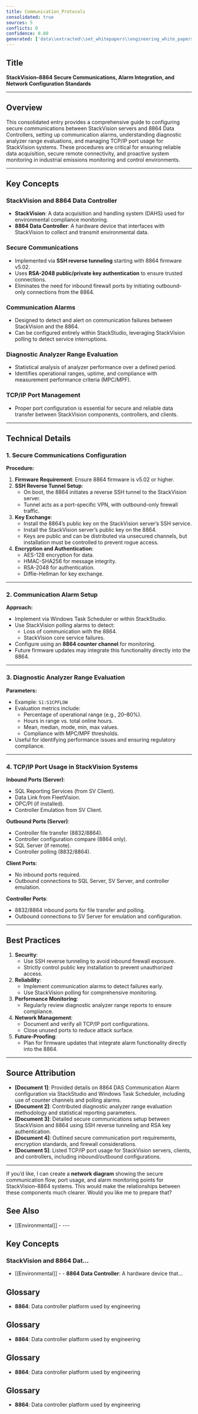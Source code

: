 ```yaml
---
title: Communication_Protocols
consolidated: true
sources: 5
conflicts: 0
confidence: 0.80
generated: ['data\\extracted\\set_whitepapers\\engineering_white_papers_WhitePapers_Alarms_EngineeringStandard-8864DASCommunicationAlarmmsg_208fb445.md', 'data\\extracted\\set_whitepapers\\engineering_white_papers_WhitePapers_SampleTests_DiagnosticAnalyzerRangepdf_c93dddc1.md', 'data\\extracted\\set_whitepapers\\engineering_white_papers_WhitePapers_SecureCommunication_SettingupSecureCommunicationsr4docx_3749cf68.md', 'data\\extracted\\set_whitepapers\\engineering_white_papers_WhitePapers_ServerMigration_ESCSecureCommunicationPortspdf_d3ae44db.md', 'data\\extracted\\set_whitepapers\\engineering_white_papers_WhitePapers_ServerMigration_TCP-IPportsusedbyaStackVisionsystempdf_cf196824.md']  # This would be a timestamp
---
```


## Title
**StackVision–8864 Secure Communications, Alarm Integration, and Network Configuration Standards**

---

## Overview
This consolidated entry provides a comprehensive guide to configuring secure communications between StackVision servers and 8864 Data Controllers, setting up communication alarms, understanding diagnostic analyzer range evaluations, and managing TCP/IP port usage for StackVision systems. These procedures are critical for ensuring reliable data acquisition, secure remote connectivity, and proactive system monitoring in industrial emissions monitoring and control environments.

---

## Key Concepts

### StackVision and 8864 Data Controller
- **StackVision**: A data acquisition and handling system (DAHS) used for environmental compliance monitoring.
- **8864 Data Controller**: A hardware device that interfaces with StackVision to collect and transmit environmental data.

### Secure Communications
- Implemented via **SSH reverse tunneling** starting with 8864 firmware v5.02.
- Uses **RSA-2048 public/private key authentication** to ensure trusted connections.
- Eliminates the need for inbound firewall ports by initiating outbound-only connections from the 8864.

### Communication Alarms
- Designed to detect and alert on communication failures between StackVision and the 8864.
- Can be configured entirely within StackStudio, leveraging StackVision polling to detect service interruptions.

### Diagnostic Analyzer Range Evaluation
- Statistical analysis of analyzer performance over a defined period.
- Identifies operational ranges, uptime, and compliance with measurement performance criteria (MPC/MPF).

### TCP/IP Port Management
- Proper port configuration is essential for secure and reliable data transfer between StackVision components, controllers, and clients.

---

## Technical Details

### 1. Secure Communications Configuration
**Procedure:**
1. **Firmware Requirement**: Ensure 8864 firmware is v5.02 or higher.
2. **SSH Reverse Tunnel Setup**:
   - On boot, the 8864 initiates a reverse SSH tunnel to the StackVision server.
   - Tunnel acts as a port-specific VPN, with outbound-only firewall traffic.
3. **Key Exchange**:
   - Install the 8864’s public key on the StackVision server’s SSH service.
   - Install the StackVision server’s public key on the 8864.
   - Keys are public and can be distributed via unsecured channels, but installation must be controlled to prevent rogue access.
4. **Encryption and Authentication**:
   - AES-128 encryption for data.
   - HMAC-SHA256 for message integrity.
   - RSA-2048 for authentication.
   - Diffie-Hellman for key exchange.

---

### 2. Communication Alarm Setup
**Approach:**
- Implement via Windows Task Scheduler or within StackStudio.
- Use StackVision polling alarms to detect:
  - Loss of communication with the 8864.
  - StackVision core service failures.
- Configure using an **8864 counter channel** for monitoring.
- Future firmware updates may integrate this functionality directly into the 8864.

---

### 3. Diagnostic Analyzer Range Evaluation
**Parameters:**
- Example: `S1:S1CPFLOW`
- Evaluation metrics include:
  - Percentage of operational range (e.g., 20–80%).
  - Hours in range vs. total online hours.
  - Mean, median, mode, min, max values.
  - Compliance with MPC/MPF thresholds.
- Useful for identifying performance issues and ensuring regulatory compliance.

---

### 4. TCP/IP Port Usage in StackVision Systems
**Inbound Ports (Server)**:
- SQL Reporting Services (from SV Client).
- Data Link from FleetVision.
- OPC/PI (if installed).
- Controller Emulation from SV Client.

**Outbound Ports (Server)**:
- Controller file transfer (8832/8864).
- Controller configuration compare (8864 only).
- SQL Server (if remote).
- Controller polling (8832/8864).

**Client Ports**:
- No inbound ports required.
- Outbound connections to SQL Server, SV Server, and controller emulation.

**Controller Ports**:
- 8832/8864 inbound ports for file transfer and polling.
- Outbound connections to SV Server for emulation and configuration.

---

## Best Practices
1. **Security**:
   - Use SSH reverse tunneling to avoid inbound firewall exposure.
   - Strictly control public key installation to prevent unauthorized access.
2. **Reliability**:
   - Implement communication alarms to detect failures early.
   - Use StackVision polling for comprehensive monitoring.
3. **Performance Monitoring**:
   - Regularly review diagnostic analyzer range reports to ensure compliance.
4. **Network Management**:
   - Document and verify all TCP/IP port configurations.
   - Close unused ports to reduce attack surface.
5. **Future-Proofing**:
   - Plan for firmware updates that integrate alarm functionality directly into the 8864.

---

## Source Attribution
- **[Document 1]**: Provided details on 8864 DAS Communication Alarm configuration via StackStudio and Windows Task Scheduler, including use of counter channels and polling alarms.
- **[Document 2]**: Contributed diagnostic analyzer range evaluation methodology and statistical reporting parameters.
- **[Document 3]**: Detailed secure communications setup between StackVision and 8864 using SSH reverse tunneling and RSA key authentication.
- **[Document 4]**: Outlined secure communication port requirements, encryption standards, and firewall considerations.
- **[Document 5]**: Listed TCP/IP port usage for StackVision servers, clients, and controllers, including inbound/outbound configurations.

---

If you’d like, I can create a **network diagram** showing the secure communication flow, port usage, and alarm monitoring points for StackVision–8864 systems. This would make the relationships between these components much clearer. Would you like me to prepare that?

## See Also

- [[Environmental]] - ---

## Key Concepts

### StackVision and 8864 Dat...
- [[Environmental]] - - **8864 Data Controller**: A hardware device that...


## Glossary

- **8864**: Data controller platform used by engineering


## Glossary

- **8864**: Data controller platform used by engineering


## Glossary

- **8864**: Data controller platform used by engineering


## Glossary

- **8864**: Data controller platform used by engineering
